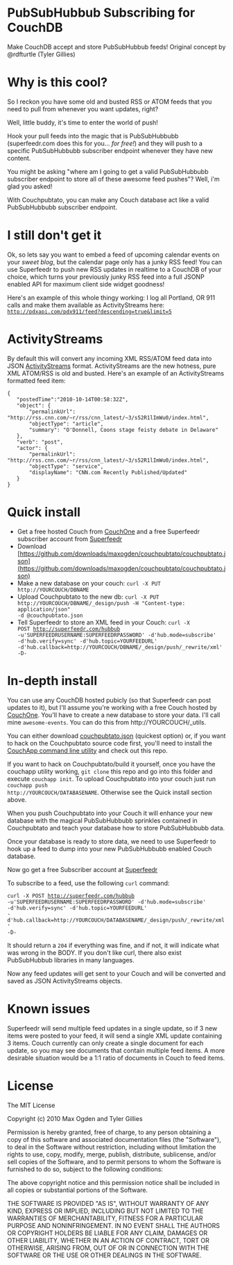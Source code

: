 # PubSubHubbub Subscribing for CouchDB

Make CouchDB accept and store PubSubHubbub feeds! Original concept by @rdfturtle (Tyler Gillies)

# Why is this cool?

So I reckon you have some old and busted RSS or ATOM feeds that you need to pull from whenever you want updates, right?

Well, little buddy, it's time to enter the world of push!

Hook your pull feeds into the magic that is PubSubHubbubb (superfeedr.com does this for you... _for free!_) and they will push to a specific PubSubHubbubb subscriber endpoint whenever they have new content.

You might be asking "where am I going to get a valid PubSubHubbubb subscriber endpoint to store all of these awesome feed pushes"? Well, i'm glad you asked!

With Couchpubtato, you can make any Couch database act like a valid PubSubHubbubb subscriber endpoint.

# I still don't get it

Ok, so lets say you want to embed a feed of upcoming calendar events on your _sweet blog_, but the calendar page only has a junky RSS feed! You can use Superfeedr to push new RSS updates in realtime to a CouchDB of your choice, which turns your previously junky RSS feed into a full JSONP enabled API for maximum client side widget goodness!

Here's an example of this whole thingy working: I log all Portland, OR 911 calls and make them available as ActivityStreams here: <code>http://pdxapi.com/pdx911/feed?descending=true&limit=5</code>

# ActivityStreams

By default this will convert any incoming XML RSS/ATOM feed data into JSON [ActivityStreams](http://activitystrea.ms) format. ActivityStreams are the new hotness, pure XML ATOM/RSS is old and busted. Here's an example of an ActivityStreams formatted feed item:

    {
       "postedTime":"2010-10-14T00:58:32Z",
       "object": {
           "permalinkUrl": "http://rss.cnn.com/~r/rss/cnn_latest/~3/s52R1lImWu0/index.html",
           "objectType": "article",
           "summary": "O'Donnell, Coons stage feisty debate in Delaware"
       },
       "verb": "post",
       "actor": {
           "permalinkUrl": "http://rss.cnn.com/~r/rss/cnn_latest/~3/s52R1lImWu0/index.html",
           "objectType": "service",
           "displayName": "CNN.com Recently Published/Updated"
       }
    }

# Quick install

* Get a free hosted Couch from [CouchOne](http://couchone.com/get) and a free Superfeedr subscriber account from [Superfeedr](http://superfeedr.com)
* Download [https://github.com/downloads/maxogden/couchpubtato/couchpubtato.json](https://github.com/downloads/maxogden/couchpubtato/couchpubtato.json)
* Make a new database on your couch: <code>curl -X PUT http://YOURCOUCH/DBNAME</code>
* Upload Couchpubtato to the new db: <code>curl -X PUT http://YOURCOUCH/DBNAME/_design/push -H "Content-type: application/json" -d @couchpubtato.json</code>
* Tell Superfeedr to store an XML feed in your Couch: <code>curl -X POST http://superfeedr.com/hubbub -u'SUPERFEEDRUSERNAME:SUPERFEEDRPASSWORD' -d'hub.mode=subscribe' -d'hub.verify=sync' -d'hub.topic=YOURFEEDURL' -d'hub.callback=http://YOURCOUCH/DBNAME/_design/push/_rewrite/xml' -D-</code>

# In-depth install

You can use any CouchDB hosted pubicly (so that Superfeedr can post updates to it), but I'll assume you're working with a free Couch hosted by [CouchOne](http://couchone.com/get). You'll have to create a new database to store your data. I'll call mine <code>awesome-events</code>. You can do this from http://YOURCOUCH/_utils.

You can either download [couchpubtato.json](https://github.com/downloads/maxogden/couchpubtato/couchpubtato.json) (quickest option) or, if you want to hack on the Couchpubtato source code first, you'll need to install the [CouchApp command line utility](http://couchapp.org/page/installing) and check out this repo.

If you want to hack on Couchpubtato/build it yourself, once you have the couchapp utility working, <code>git clone</code> this repo and go into this folder and execute <code>couchapp init</code>. To upload Couchpubtato into your couch just run <code>couchapp push http://YOURCOUCH/DATABASENAME</code>. Otherwise see the Quick install section above.

When you push Couchpubtato into your Couch it will enhance your new database with the magical PubSubHubbubb sprinkles contained in Couchpubtato and teach your database how to store PubSubHubbubb data.

Once your database is ready to store data, we need to use Superfeedr to hook up a feed to dump into your new PubSubHubbubb enabled Couch database.

Now go get a free Subscriber account at [Superfeedr](http://superfeedr.com)

To subscribe to a feed, use the following <code>curl</code> command:

<code>curl -X POST http://superfeedr.com/hubbub -u'SUPERFEEDRUSERNAME:SUPERFEEDRPASSWORD' -d'hub.mode=subscribe' -d'hub.verify=sync' -d'hub.topic=YOURFEEDURL' -d'hub.callback=http://YOURCOUCH/DATABASENAME/_design/push/_rewrite/xml' -D-</code>

It should return a <code>204</code> if everything was fine, and if not, it will indicate what was wrong in the BODY. If you don't like curl, there also exist PubSubHubbub libraries in many languages.

Now any feed updates will get sent to your Couch and will be converted and saved as JSON ActivityStreams objects.

# Known issues

Superfeedr will send multiple feed updates in a single update, so if 3 new items were posted to your feed, it will send a single XML update containing 3 items. Couch currently can only create a single document for each update, so you may see documents that contain multiple feed items. A more desirable situation would be a 1:1 ratio of documents in Couch to feed items.

# License

The MIT License

Copyright (c) 2010 Max Ogden and Tyler Gillies

Permission is hereby granted, free of charge, to any person obtaining a copy
of this software and associated documentation files (the "Software"), to deal
in the Software without restriction, including without limitation the rights
to use, copy, modify, merge, publish, distribute, sublicense, and/or sell
copies of the Software, and to permit persons to whom the Software is
furnished to do so, subject to the following conditions:

The above copyright notice and this permission notice shall be included in
all copies or substantial portions of the Software.

THE SOFTWARE IS PROVIDED "AS IS", WITHOUT WARRANTY OF ANY KIND, EXPRESS OR
IMPLIED, INCLUDING BUT NOT LIMITED TO THE WARRANTIES OF MERCHANTABILITY,
FITNESS FOR A PARTICULAR PURPOSE AND NONINFRINGEMENT. IN NO EVENT SHALL THE
AUTHORS OR COPYRIGHT HOLDERS BE LIABLE FOR ANY CLAIM, DAMAGES OR OTHER
LIABILITY, WHETHER IN AN ACTION OF CONTRACT, TORT OR OTHERWISE, ARISING FROM,
OUT OF OR IN CONNECTION WITH THE SOFTWARE OR THE USE OR OTHER DEALINGS IN
THE SOFTWARE.